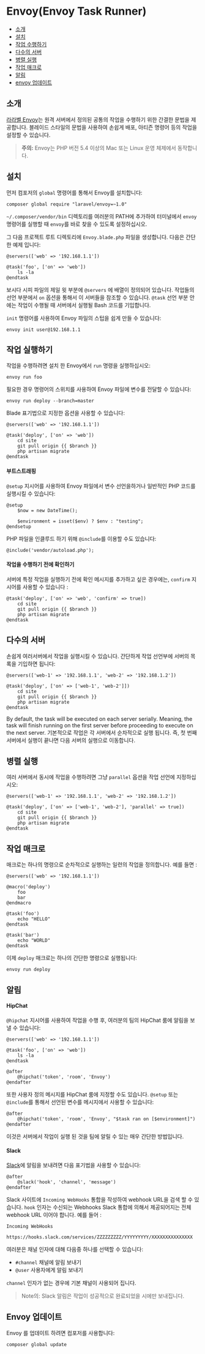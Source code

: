# Envoy(Envoy Task Runner)

- [소개](#introduction)
- [설치](#envoy-installation)
- [작업 수행하기](#envoy-running-tasks)
- [다수의 서버](#envoy-multiple-servers)
- [병렬 실행](#envoy-parallel-execution)
- [작업 매크로](#envoy-task-macros)
- [알림](#envoy-notifications)
- [envoy 업데이트](#envoy-updating-envoy)

<a name="introduction"></a>
## 소개

[라라벨 Envoy](https://github.com/laravel/envoy)는 원격 서버에서 정의된 공통의 작업을 수행하기 위한 간결한 문법을 제공합니다. 블레이드 스타일의 문법을 사용하여 손쉽게 배포, 아티즌 명령어 등의 작업을 설정할 수 있습니다.

> **주의:** Envoy는 PHP 버전 5.4 이상의 Mac 또는 Linux 운영 체제에서 동작합니다.

<a name="envoy-installation"></a>
## 설치

먼저 컴포저의 `global` 명령어를 통해서 Envoy를 설치합니다:

	composer global require "laravel/envoy=~1.0"

`~/.composer/vendor/bin` 디렉토리를 여러분의 PATH에 추가하여 터미널에서 `envoy` 명령어를 실행할 때 `envoy`를 바로 찾을 수 있도록 설정하십시오. 

그 다음 프로젝트 루트 디렉토리에 `Envoy.blade.php` 파일을 생성합니다. 다음은 간단한 예제 입니다:

	@servers(['web' => '192.168.1.1'])

	@task('foo', ['on' => 'web'])
		ls -la
	@endtask

보시다 시피 파일의 제일 윗 부분에 `@servers` 에 배열이 정의되어 있습니다. 작업들의 선언 부분에서 `on` 옵션을 통해서 이 서버들을 참조할 수 있습니다. `@task` 선언 부분 안에는 작업이 수행될 때 서버에서 실행될 Bash 코드를 기입합니다. 

`init` 명령어를 사용하여 Envoy 파일의 스텁을 쉽게 만들 수 있습니다:

	envoy init user@192.168.1.1

<a name="envoy-running-tasks"></a>
## 작업 실행하기

작업을 수행하려면 설치 한 Envoy에서 `run` 명령을 실행하십시오:

	envoy run foo

필요한 경우 명령어의 스위치를 사용하여 Envoy 파일에 변수를 전달할 수 있습니다:

	envoy run deploy --branch=master

Blade 표기법으로 지정한 옵션을 사용할 수 있습니다:

	@servers(['web' => '192.168.1.1'])

	@task('deploy', ['on' => 'web'])
		cd site
		git pull origin {{ $branch }}
		php artisan migrate
	@endtask

#### 부트스트래핑


```@setup``` 지시어를 사용하여 Envoy 파일에서 변수 선언을하거나 일반적인 PHP 코드를 실행시킬 수 있습니다:

	@setup
		$now = new DateTime();

		$environment = isset($env) ? $env : "testing";
	@endsetup

PHP 파일을 인클루드 하기 위해 ```@include```를 이용할 수도 있습니다:

	@include('vendor/autoload.php');

#### 작업을 수행하기 전에 확인하기

서버에 특정 작업을 실행하기 전에 확인 메시지를 추가하고 싶은 경우에는, `confirm` 지시어를 사용할 수 있습니다 :

	@task('deploy', ['on' => 'web', 'confirm' => true])
		cd site
		git pull origin {{ $branch }}
		php artisan migrate
	@endtask

<a name="envoy-multiple-servers"></a>
## 다수의 서버

손쉽게 여러서버에서 작업을 실행시킬 수 있습니다. 간단하게 작업 선언부에 서버의 목록을 기입하면 됩니다:

	@servers(['web-1' => '192.168.1.1', 'web-2' => '192.168.1.2'])

	@task('deploy', ['on' => ['web-1', 'web-2']])
		cd site
		git pull origin {{ $branch }}
		php artisan migrate
	@endtask

By default, the task will be executed on each server serially. Meaning, the task will finish running on the first server before proceeding to execute on the next server. 기본적으로 작업은 각 서버에서 순차적으로 실행 됩니다. 즉, 첫 번째 서버에서 실행이 끝나면 다음 서버의 실행으로 이동합니다.

<a name="envoy-parallel-execution"></a>
## 병렬 실행

여러 서버에서 동시에 작업을 수행하려면 그냥 `parallel` 옵션을 작업 선언에 지정하십시오:

	@servers(['web-1' => '192.168.1.1', 'web-2' => '192.168.1.2'])

	@task('deploy', ['on' => ['web-1', 'web-2'], 'parallel' => true])
		cd site
		git pull origin {{ $branch }}
		php artisan migrate
	@endtask

<a name="envoy-task-macros"></a>
## 작업 매크로

매크로는 하나의 명령으로 순차적으로 실행하는 일련의 작업을 정의합니다. 예를 들면 :

	@servers(['web' => '192.168.1.1'])

	@macro('deploy')
		foo
		bar
	@endmacro

	@task('foo')
		echo "HELLO"
	@endtask

	@task('bar')
		echo "WORLD"
	@endtask

이제 `deploy` 매크로는 하나의 간단한 명령으로 실행됩니다:

	envoy run deploy

<a name="envoy-notifications"></a>
<a name="envoy-hipchat-notifications"></a>
## 알림

#### HipChat

`@hipchat` 지시어를 사용하여 작업을 수행 후, 여러분의 팀의 HipChat 룸에 알림을 보낼 수 있습니다:

	@servers(['web' => '192.168.1.1'])

	@task('foo', ['on' => 'web'])
		ls -la
	@endtask

	@after
		@hipchat('token', 'room', 'Envoy')
	@endafter

또한 사용자 정의 메시지를 HipChat 룸에 지정할 수도 있습니다. ```@setup``` 또는 ```@include```를 통해서 선언된 변수를 메시지에서 사용할 수 있습니다:

	@after
		@hipchat('token', 'room', 'Envoy', "$task ran on [$environment]")
	@endafter

이것은 서버에서 작업이 실행 된 것을 팀에 알릴 수 있는 매우 간단한 방법입니다.

#### Slack

[Slack](https://slack.com)에 알림을 보내려면 다음 표기법을 사용할 수 있습니다:

	@after
		@slack('hook', 'channel', 'message')
	@endafter

Slack 사이트에 `Incoming WebHooks` 통합을 작성하여 webhook URL을 검색 할 수 있습니다. `hook` 인자는 수신되는 Webhooks Slack 통합에 의해서 제공되어지는 전체 webhook URL 이어야 합니다. 예를 들어 : 

`Incoming WebHooks`

	https://hooks.slack.com/services/ZZZZZZZZZ/YYYYYYYYY/XXXXXXXXXXXXXXX

여러분은 채널 인자에 대해 다음중 하나를 선택할 수 있습니다:

- `#channel` 채널에 알림 보내기
- `@user` 사용자에게 알림 보내기

`channel` 인자가 없는 경우에 기본 채널이 사용되어 집니다.

> Note의: Slack 알림은 작업이 성공적으로 완료되었을 시에만 보내집니다. 

<a name="envoy-updating-envoy"></a>
## Envoy 업데이트

Envoy 를 업데이트 하려면 컴포저를 사용합니다:

	composer global update

